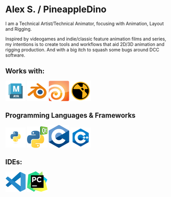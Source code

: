 # Alex S. / PineappleDino

I am a Technical Artist/Technical Animator, focusing with Animation, Layout and Rigging.

Inspired by videogames and indie/classic feature animation films and series, my intentions is to create tools and workflows that aid 2D/3D animation and rigging production.
And with a big itch to squash some bugs around DCC software.


## Works with:

![Autodesk Maya](.logos-pictures/maya.png "Maya")
![Blender](.logos-pictures/blender.png "Blender")
![Houdini](.logos-pictures/houdini.png "Houdini")
![Nuke](.logos-pictures/nuke.png "Nuke")

## Programming Languages & Frameworks

![Python3](.logos-pictures/python.png "Python3")
![PyQT5](.logos-pictures/pyqt5.png "PyQT5")
![C](.logos-pictures/c.png "C")
![Cpp](.logos-pictures/cpp.png "Cpp")

## IDEs:
![Visual Studio Code](.logos-pictures/vscode.png "Visual Studio Code")
![PyCharm](.logos-pictures/pycharm.png "PyCharm")
